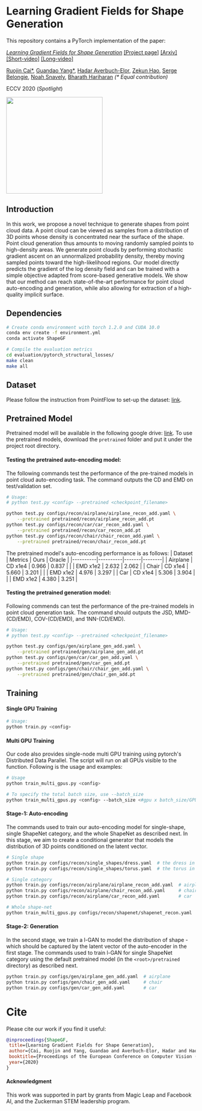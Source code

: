 # Learning Gradient Fields for Shape Generation

This repository contains a PyTorch implementation of the paper:

[*Learning Gradient Fields for Shape Generation*](http://www.cs.cornell.edu/~ruojin/ShapeGF/)
[[Project page]](http://www.cs.cornell.edu/~ruojin/ShapeGF/)
[[Arxiv]](https://arxiv.org/abs/2008.06520)
[[Short-video]](https://www.youtube.com/watch?v=HQTbtFzDYAU)
[[Long-video]](https://www.youtube.com/watch?v=xCCdnzt7NPA)

[Ruojin Cai*](http://www.cs.cornell.edu/~ruojin/), 
[Guandao Yang*](https://www.guandaoyang.com/), 
[Hadar Averbuch-Elor](https://www.cs.tau.ac.il/~averbuch1/), 
[Zekun Hao](http://www.cs.cornell.edu/~zekun/), 
[Serge Belongie](http://blogs.cornell.edu/techfaculty/serge-belongie/), 
[Noah Snavely](http://www.cs.cornell.edu/~snavely/), 
[Bharath Hariharan](http://home.bharathh.info/)
_(* Equal contribution)_

ECCV 2020 (*Spotlight*)

<p float="left">
    <img src="assets/ShapeGF.gif" height="256"/>
</p>

## Introduction
In this work, we propose a novel technique to generate shapes from point cloud data. A point cloud can be viewed as samples from a distribution of 3D points whose density is concentrated near the surface of the shape. Point cloud generation thus amounts to moving randomly sampled points to high-density areas. We generate point clouds by performing stochastic gradient ascent on an unnormalized probability density, thereby moving sampled points toward the high-likelihood regions. Our model directly predicts the gradient of the log density field and can be trained with a simple objective adapted from score-based generative models. We show that our method can reach state-of-the-art performance for point cloud auto-encoding and generation, while also allowing for extraction of a high-quality implicit surface.

## Dependencies
```bash
# Create conda environment with torch 1.2.0 and CUDA 10.0
conda env create -f environment.yml
conda activate ShapeGF

# Compile the evaluation metrics
cd evaluation/pytorch_structural_losses/
make clean
make all
```

## Dataset

Please follow the instruction from PointFlow to set-up the dataset: [link](https://github.com/stevenygd/PointFlow). 

## Pretrained Model 

Pretrained model will be available in the following google drive: [link](https://drive.google.com/drive/folders/1VBtAKSQBKaKoOeTzORbrWcnPoBk9Wl4-?usp=sharing).
To use the pretrained models, download the `pretrained` folder and put it under the project root directory.

#### Testing the pretrained auto-encoding model:
The following commands test the performance of the pre-trained models in point cloud auto-encoding task.
The command outputs the CD and EMD on test/validation set.
```bash
# Usage:
# python test.py <config> --pretrained <checkpoint_filename>

python test.py configs/recon/airplane/airplane_recon_add.yaml \
    --pretrained pretrained/recon/airplane_recon_add.pt
python test.py configs/recon/car/car_recon_add.yaml \
    --pretrained pretrained/recon/car_recon_add.pt
python test.py configs/recon/chair/chair_recon_add.yaml \
    --pretrained pretrained/recon/chair_recon_add.pt
```

The pretrained model's auto-encoding performance is as follows:
| Dataset  | Metrics  | Ours  | Oracle |
|----------|----------|-------|--------|
| Airplane | CD x1e4  | 0.966 |  0.837 |
|          | EMD x1e2 | 2.632 |  2.062 |
| Chair    | CD x1e4  | 5.660 |  3.201 |
|          | EMD x1e2 | 4.976 |  3.297 |
| Car      | CD x1e4  | 5.306 |  3.904 |
|          | EMD x1e2 | 4.380 |  3.251 |

#### Testing the pretrained generation model:
Following commends can test the performance of the pre-trained models in point cloud generation task.
The command should outputs the JSD, MMD-(CD/EMD), COV-(CD/EMD), and 1NN-(CD/EMD).

```bash
# Usage:
# python test.py <config> --pretrained <checkpoint_filename>

python test.py configs/gen/airplane_gen_add.yaml \
    --pretrained pretrained/gen/airplane_gen_add.pt
python test.py configs/gen/car/car_gen_add.yaml \
    --pretrained pretrained/gen/car_gen_add.pt
python test.py configs/gen/chair/chair_gen_add.yaml \
    --pretrained pretrained/gen/chair_gen_add.pt
```


## Training
#### Single GPU Training
```bash
# Usage:
python train.py <config>
```

#### Multi GPU Training

Our code also provides single-node multi GPU training using pytorch's Distributed Data Parallel.
The script will run on all GPUs visible to the function.
Following is the usage and examples:
```bash
# Usage
python train_multi_gpus.py <config> 

# To specify the total batch size, use --batch_size
python train_multi_gpus.py <config> --batch_size <#gpu x batch_size/GPU>
```

#### Stage-1: Auto-encoding
The commands used to train our auto-encoding model for single-shape, single ShapeNet category, and the whole ShapeNet as described next.
In this stage, we aim to create a conditional generator that models the distribution of 3D points conditioned on the latent vector.
```bash
# Single shape
python train.py configs/recon/single_shapes/dress.yaml  # the dress in the teaser
python train.py configs/recon/single_shapes/torus.yaml  # the torus in the teaser

# Single category
python train.py configs/recon/airplane/airplane_recon_add.yaml  # airplane
python train.py configs/recon/airplane/chair_recon_add.yaml     # chair
python train.py configs/recon/airplane/car_recon_add.yaml       # car 

# Whole shape-net
python train_multi_gpus.py configs/recon/shapenet/shapenet_recon.yaml  # ShapeNet
```

#### Stage-2: Generation
In the second stage, we train a l-GAN to model the distribution of shape - which should be captured by the latent vector of the auto-encoder in the first stage.
The commands used to train l-GAN for single ShapeNet category using the default pretrained model (in the `<root>/pretrained` directory) as described next.
```bash
python train.py configs/gen/airplane_gen_add.yaml  # airplane
python train.py configs/gen/chair_gen_add.yaml     # chair
python train.py configs/gen/car_gen_add.yaml       # car 
``` 

# Cite 
Please cite our work if you find it useful: 
```bibtex
@inproceedings{ShapeGF,
 title={Learning Gradient Fields for Shape Generation},
 author={Cai, Ruojin and Yang, Guandao and Averbuch-Elor, Hadar and Hao, Zekun and Belongie, Serge and Snavely, Noah and Hariharan, Bharath},
 booktitle={Proceedings of the European Conference on Computer Vision (ECCV)},
 year={2020}
}
```
#### Acknowledgment
This work was supported in part by grants from Magic Leap and Facebook AI, and the Zuckerman STEM leadership program.

